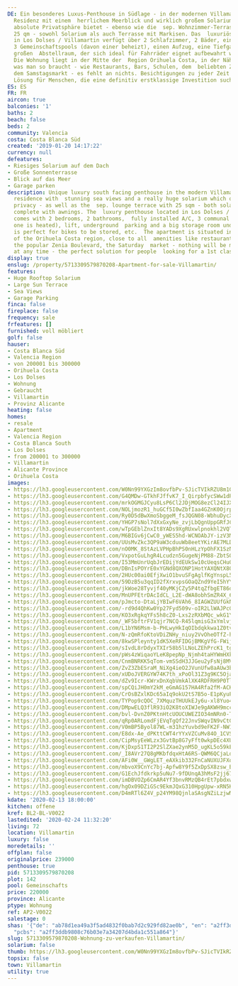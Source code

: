 ```yaml
---
DE: Ein besonderes Luxus-Penthouse in Südlage - in der modernen Villamartin Gardens
  Residenz mit einem  herrlichem Meerblick und wirklich großem Solarium, das Ihnen
  absolute Privatsphäre bietet - ebenso wie die  sep. Wohnzimmer-Terrasse mit weiteren
  25 qm - sowohl Solarium als auch Terrasse mit Markisen. Das  luxuriöse Penthouse
  in Los Dolses / Villamartin verfügt über 2 Schlafzimmer, 2 Bäder, eine voll installierte  Klimaanlage,
  3 Gemeinschaftspools (davon einer beheizt), einen Aufzug, eine Tiefgarage und einen
  großen  Abstellraum, der sich ideal für Fahrräder eignet aufbewahrt werden usw.
  Die Wohnung liegt in der Mitte der  Region Orihuela Costa, in der Nähe von allem
  was man so braucht - wie Restaurants, Bars, Schulen, dem  beliebten Zenia Boulevard,
  dem Samstagsmarkt - es fehlt an nichts. Besichtigungen zu jeder Zeit - die  perfekte
  Lösung für Menschen, die eine definitiv erstklassige Investition suchen.
ES: ES
FR: FR
aircon: true
balconies: '1'
baths: 2
beach: false
beds: 2
community: Valencia
costa: Costa Blanca Süd
created: '2019-01-20 14:17:22'
currency: null
defeatures:
- Riesiges Solarium auf dem Dach
- Große Sonnenterrasse
- Blick auf das Meer
- Garage parken
description: Unique luxury south facing penthouse in the modern Villamartin Gardens
  residence with  stunning sea views and a really huge solarium which offers you full
  privacy - as well as the  sep. lounge terrace with 25 sqm - both solarium and terrace
  complete with awnings. The  luxury penthouse located in Los Dolses / Villamartin
  comes with 2 bedrooms, 2 bathrooms,  fully installed A/C, 3 communal pools (of which
  one is heated), lift, underground  parking and a big storage room underground which
  is perfect for bikes to be stored, etc.  The apartment is situated in the middle
  of the Orihuela Costa region, close to all  amenities like restaurants, bars, schools,
  the popular Zenia Boulevard, the Saturday  market - nothing will be missed. Viewings
  at any time - the perfect solution for people  looking for a 1st class investment.
display: true
enslug: /property/5713309579870208-Apartment-for-sale-Villamartin/
features:
- Huge Rooftop Solarium
- Large Sun Terrace
- Sea Views
- Garage Parking
finca: false
fireplace: false
frequency: sale
frfeatures: []
furnished: voll möbliert
golf: false
hauser:
- Costa Blanca Süd
- Valencia Region
- von 200001 bis 300000
- Orihuela Costa
- Los Dolses
- Wohnung
- Gebraucht
- Villamartin
- Provinz Alicante
heating: false
homes:
- resale
- Apartment
- Valencia Region
- Costa Blanca South
- Los Dolses
- from 200001 to 300000
- Villamartin
- Alicante Province
- Orihuela Costa
images:
- https://lh3.googleusercontent.com/W0Nn99YXGzIm8ovfbPv-SJicTVIkRZU8m1GKXVp5XO3ZsnMyP-knXuQmWb3sYlOclE-NSFN_R2gxcDmxjIY=w640-rj-e30-l100
- https://lh3.googleusercontent.com/G4QMDw-GTkhFJffvK7_I_QirpbfycSWw1dRtVFmYFlK0p2ZiK-qsPkGKgsBH1W4glPMj9edIN2z2_0EUXJcn=w640-rj-e30-l100
- https://lh3.googleusercontent.com/mrkOGMGJCyu8LsP6Cl2JDjMOG8ezCl24IJXPRODbmSJA59ACnHmVBsMg6lZu0BaBSYe_Dl0tkLxvcf3feKmq=w640-rj-e30-l100
- https://lh3.googleusercontent.com/NOLjmozR1_huGCf5I0wZbfIaa4GZnK0OjrpA-xzKPWr1oK7ZZbPtGeMFqAFKIamq36ghbtRoI7Q8M8_Iji-Q=w640-rj-e30-l100
- https://lh3.googleusercontent.com/Ry0D5dBwXmoSbggeM_fsJQGN08-WbhuDycXX1dKTqFjjxQaXjZM1LGxHKbhtS2VXytrJGHfGn5sCQONLL8U4=w640-rj-e30-l100
- https://lh3.googleusercontent.com/YHGP7sNol7dXxGxyNe_zvjLbQgnUppGRfJCTytym4h2idMg4MUKOz8_q4TVRZHHrQbnPS5Y-WFrBBHTaXdjQ=w640-rj-e30-l100
- https://lh3.googleusercontent.com/wTpGEblZnxIt8YADs9XgRUxwlpnokhl2VQTla84F_LehLj-bBjXuvRQVqnW-8-wXLGiFRA3vSjrRn-IdNFGwVQ=w640-rj-e30-l100
- https://lh3.googleusercontent.com/M6BIGv6jCwC0_yWES5hd-WCNOAbJY-izV3Mtq1E-aOon1HwWsPe9pA658nvKVcdYw7X1eiHV7h79wae2Dd9E=w640-rj-e30-l100
- https://lh3.googleusercontent.com/UUsMvZkc3QP9aW3cduuWb8eetYKirAE7MLDZqn2-WF4iKjd3HvCVYYue7n_0GHyEx8fMFI-FpbWfp1mGXSEBZg=w640-rj-e30-l100
- https://lh3.googleusercontent.com/nO0MK_8StAzLVPHpBhPS0nHLzYpOhFX1SzNCbI5Iqlox5oFg7Rar9C4Svf2E2R6PMVBo1zhF95vXcvkqN5Z2vg=w640-rj-e30-l100
- https://lh3.googleusercontent.com/VxpotGuLhgR4Lcudzn5GugeNjPM88-ZbtSO_0D2YOQk-fHq-Orgg9BmQRPUoOW5Ie-7Q23ySWR1xFm6pzATdhQ=w640-rj-e30-l100
- https://lh3.googleusercontent.com/I53MmUnrUqbJrEDijYdEUkSw10cUeqsCHuO_O7lLJ_8V8Mvs9CXah6PkR8utyr30pYFX_gSUACGTKS-6LcGYrA=w640-rj-e30-l100
- https://lh3.googleusercontent.com/DBnIsPOYrE0xYGNd8QXONP1HotYAXQNtX8QqH5eSeYhGFmki9G2-E8UcliozejAzyzLYSBcLUSim2QSgzMQ=w640-rj-e30-l100
- https://lh3.googleusercontent.com/2HUc00ai0EfjXwiO1bvuSFgAglfKgYnspL5YSYwkJQyJx7ibcETdwjL3srzeGXfpKrMaY_LmSxLnEngPgIVM=w640-rj-e30-l100
- https://lh3.googleusercontent.com/59DzB5u3qqID2fXrxvpsGOaQZnd9YeI5hYYgP_vE2Du08Z0WvTqgzJBqyi_bMSdFnYLYKVc3pEFMWL7tKeXnEA=w640-rj-e30-l100
- https://lh3.googleusercontent.com/jkWoe28Tyvjf40yMKjCZy5P4tqZfbgET86dHkWJt6PQLJUl5Y5Ixi68zVbn4XES8kRPhnMFVseAC527uk0zywQ=w640-rj-e30-l100
- https://lh3.googleusercontent.com/MnUPFEtrDAcIdCL_L2E-dWA8obhSmZR4X_6Nod2GGhGykB7fe72gPyzDiSxynR4FwV9ma0DtlcQi2Dqo-GI=w640-rj-e30-l100
- https://lh3.googleusercontent.com/pJmcto-DtaLjYBIwF6VAh6_8IAGWZUUfGkN2nsy88JQTpwgPKs1DZGl-tfH5BYRV0temUfeM8gbt-9ncXaY=w640-rj-e30-l100
- https://lh3.googleusercontent.com/-rd9d4QhKw0Yp27Fyd509v-oIR2LlWAJPcGn92BT6LvfCyvjHFKbk4lhUYst09NhbzPoenSkXarZk0vleEk=w640-rj-e30-l100
- https://lh3.googleusercontent.com/KO3xRgkqYFs5h8cZ0-Lxs2zRXbMQc_wkG1YwxAUWbiJYxw6-Djs5kL0oZ3iSp4TfoNXOzBLZMPqhP-PEy4uB7w=w640-rj-e30-l100
- https://lh3.googleusercontent.com/_WF5bftrFV1qjr7NCQ-R45lqmisG3xYmlvjOWcc1ViS9BVYtPO7XnYZ1qWvn7Oyhr2X8BoR4Hnt03rj3j1Q=w640-rj-e30-l100
- https://lh3.googleusercontent.com/L1bYN6Msm-b-PHLwyHkIqOIbdqkkwa1Z0tv1wgXJIeP5oiHTBIc3Koywf4Mag1tfFA9M7ExhtiBjAC6lHXQu_A=w640-rj-e30-l100
- https://lh3.googleusercontent.com/N-zQmRfoKtoVDiZNHy_niuy2VvOheOTfZ-hXL9iMioBVKABM2sRHmVFnAZzDO2NzH_SJl1HndF2YAauqQEaujw=w640-rj-e30-l100
- https://lh3.googleusercontent.com/8kwSPleynty1dK5XeRFIDGjBMKgVfG-FWijqVtyp_hBLYYHP4D89ZFU8uBe4RYTjGldUlw2_GMrYZnAPU_qM=w640-rj-e30-l100
- https://lh3.googleusercontent.com/sIvdL8rDdyxTXIr58b5lLNoLZEhPrcK1_tg4PD1GF-VFPYabWqsVV5HGU0gG50hvmRfWwdUdC14DxfDvsyC2RA=w640-rj-e30-l100
- https://lh3.googleusercontent.com/pWs4zWiqaoYLeK8pepNp_Njmh4taHYWmHXkxjDBQ8ikWhKTZY_QCuT4dNCBy7Qx14Wses8xyHPI0GHilfnk=w640-rj-e30-l100
- https://lh3.googleusercontent.com/CnmBNRKK5qTom-vmSSdH3JJGeu2yFsNj8MVG3WPSIMNI4d6u5oVNR4PaTJPqTA7ijaXb3QEKWOlOFA9M6RM=w640-rj-e30-l100
- https://lh3.googleusercontent.com/ZvZ3ZbESraM_NiXg4ieO2JVunUfw8aAUw3bujlRymOjbdYIK0LEyAGsQblpbQ1Zi-42zsmhkvHondpS7YQ=w640-rj-e30-l100
- https://lh3.googleusercontent.com/xUDoJVERGYW74K7th_xPoOl31Z3g9KC5OjaVtG1uJuVacVsSGAaOlxpo7AKxsOcy1ItcdZWdLneEaar3AAMg=w640-rj-e30-l100
- https://lh3.googleusercontent.com/dZv9Icr-KWrxDnXqbVmkAlXK4RDFRH9P0TlBzc_VfWPOwLE7kG4R767ug-Pm4Fb0icTEYMLUwXObpezOpvlF=w640-rj-e30-l100
- https://lh3.googleusercontent.com/spCQiJH0mY2kM_eGmAG157HA4Rfa2fM-ACKgRzNXY56LnPDEGyZUSbvnYHNMHXqxPU6zmDzM0iOYUyHIVPSD=w640-rj-e30-l100
- https://lh3.googleusercontent.com/CrOsBZxlKDc65aIq9okU2tS7B5o-E1pKyuPK12FdwMkxj60V-G5LwTHryGi-36Ouvt2qzwfS3r9X7IzppTWE=w640-rj-e30-l100
- https://lh3.googleusercontent.com/TYPop9cQOC_7XMquzTHUUkEJy6u-xl8Yuo47Fty1sp1lgiw7sVHMNEqogUMrPojcVKYsawlctMaN4kqQYUkV=w640-rj-e30-l100
- https://lh3.googleusercontent.com/DMpwELQ3flR93iO2K8toXIWJe9gAKWH9mccWXas8P8PWj1o9dlj-gvSlpSmOgyaj9ky2P73pcSM0dSsTpP0d=w640-rj-e30-l100
- https://lh3.googleusercontent.com/bvl-DvnZ0PKtnHtcUOUCUWEZIO34mNRn0-TwHjvCyw8hESvnmxakgu_nF5dCndoEU_8F4yCQfj2xKs91UlFl=w640-rj-e30-l100
- https://lh3.googleusercontent.com/qRp0ARLomdFjEVqTgQf22JnvSWqvIN9vCtGdFRkIhT9gwnv_juodC9G7RiZj1EFg7-wS7-k_vFOHZzPJrthx=w640-rj-e30-l100
- https://lh3.googleusercontent.com/V0mBP5Byol87WL-m31hzYuvbd9eFK2F-NW1Oz44Mh0x402XkwXbi9_Qvl00Hxg-8JnpNhfs35SRDruQqBZ8=w640-rj-e30-l100
- https://lh3.googleusercontent.com/E8dx-Ae_dPKttCWT4rYYxVZCuMv84O_1CVSbmtsutAhMzC2shX7lf7qIxN11qNE7Sded0G-qiEhDVwIrHifI-g=w640-rj-e30-l100
- https://lh3.googleusercontent.com/CipMsyEeWLzx3GvtBp8G7yFft0wkpDEc4XUMjIKByWDzmFy35GKPu0vDWl8k2JewKK_4XcEU12x4H8xLHXbz=w640-rj-e30-l100
- https://lh3.googleusercontent.com/KjDxpS1TI2P2SlZXae2ynM5D_ugKL5o59kE-SrM9nxxMf5uviF1WUx_s8Zi1z6CAqaYaCj1UuSZ8azbnTz3g=w640-rj-e30-l100
- https://lh3.googleusercontent.com/_I8AVr27Q8gMKbfdqxHtA6RS-QWM6QCjaLdGfx0b4v8nJ3dJLCzw1XCqf45TIBd8oCt32fMlqlfaVCQ8llas=w640-rj-e30-l100
- https://lh3.googleusercontent.com/AFi0W__GWgLET_eAXkib332FnCaNUXUJFXqGia46xJuk3ccvZE0UuMYvxBwUQGXpqr67Wf3Vt6j1slhxCs9M=w640-rj-e30-l100
- https://lh3.googleusercontent.com/mbvoX9CnYc7bj-Apfw8Y9f5ZxDpSX8zsw_B5cDo3Gs7AiZEA_owkYZNQCfeIumWhNTLxvM5OFhn_L4pmNvOw=w640-rj-e30-l100
- https://lh3.googleusercontent.com/G1EchJfdkrkp5uNu7-9fDUnqA3hMsF2jj67Mm_a5lmmDk9VBbV7E1mtgG5DnZmYRf4X45s7i75rOOHMif4o=w640-rj-e30-l100
- https://lh3.googleusercontent.com/imDBVOZp6CmAR4Yf3bnvRMzQB4rEt7pbdxwkMfyqINJT7t5ElDnr4nESfJapvXjNmRrjqst9ajcsUP3DBWkf=w640-rj-e30-l100
- https://lh3.googleusercontent.com/hgOx09DZiGSc9EkmJQxG310HpgUpw-xRN5Kg_IijrEW_j0ijpl991QOSe7jMmky5Uk5YZP8nkOAgI3_N1-g=w640-rj-e30-l100
- https://lh3.googleusercontent.com/D4mRTl6Z4V_p24YM98QjnlaSAsgNZiLzjwM_NLmK_z0aVYlJiOanII2xw6yljm9NSj5X-IrdnfZNch9Ju9w=w640-rj-e30-l100
kdate: '2020-02-13 18:00:00'
kitchen: offene
kref: BL2-BL-V0022
lastedited: '2020-02-24 11:32:20'
living: 72
location: Villamartin
luxury: false
moredetails: ''
offplan: false
originalprice: 239000
penthouse: true
pid: 5713309579870208
plot: 142
pool: Gemeinschafts
price: 220000
province: Alicante
ptype: Wohnung
ref: AP2-V0022
salestage: 0
shas: '{"de": "ab78d1ea49a3f5ad4832f0bab7d2c929fd82ae0b", "en": "a2ff3ddb9808c76b03e7a34207d4bda1c551a864",
  "pcbs": "a2ff3ddb9808c76b03e7a34207d4bda1c551a864"}'
slug: 5713309579870208-Wohnung-zu-verkaufen-Villamartin/
solarium: false
thumb: https://lh3.googleusercontent.com/W0Nn99YXGzIm8ovfbPv-SJicTVIkRZU8m1GKXVp5XO3ZsnMyP-knXuQmWb3sYlOclE-NSFN_R2gxcDmxjIY=w400-h240-n-rj-e30-l100
topsix: false
town: Villamartin
utility: true
---
```

